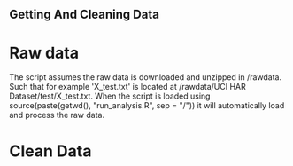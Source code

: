 ## Getting And Cleaning Data

# Raw data

The script assumes the raw data is downloaded and unzipped in <wd>/rawdata. Such that for example
'X_test.txt' is located at <wd>/rawdata/UCI HAR Dataset/test/X_test.txt.
When the script is loaded using source(paste(getwd(), "run_analysis.R", sep = "/")) it will automatically load and process the raw data.

# Clean Data


